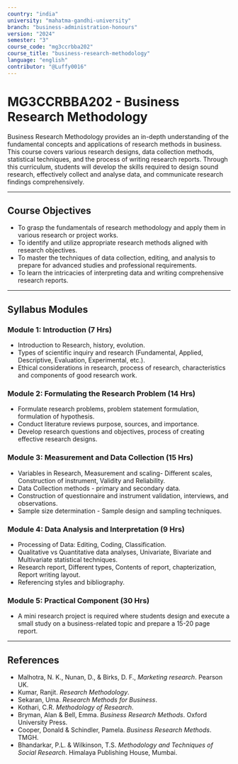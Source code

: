 ```yaml
---
country: "india"
university: "mahatma-gandhi-university"
branch: "business-administration-honours"
version: "2024"
semester: "3"
course_code: "mg3ccrbba202"
course_title: "business-research-methodology"
language: "english"
contributor: "@Luffy0016"
---
```

# MG3CCRBBA202 - Business Research Methodology

Business Research Methodology provides an in-depth understanding of the fundamental concepts and applications of research methods in business. This course covers various research designs, data collection methods, statistical techniques, and the process of writing research reports. Through this curriculum, students will develop the skills required to design sound research, effectively collect and analyse data, and communicate research findings comprehensively.

---
## Course Objectives

* To grasp the fundamentals of research methodology and apply them in various research or project works.
* To identify and utilize appropriate research methods aligned with research objectives.
* To master the techniques of data collection, editing, and analysis to prepare for advanced studies and professional requirements.
* To learn the intricacies of interpreting data and writing comprehensive research reports.

---
## Syllabus Modules

### Module 1: Introduction (7 Hrs)
* Introduction to Research, history, evolution.
* Types of scientific inquiry and research (Fundamental, Applied, Descriptive, Evaluation, Experimental, etc.).
* Ethical considerations in research, process of research, characteristics and components of good research work.

### Module 2: Formulating the Research Problem (14 Hrs)
* Formulate research problems, problem statement formulation, formulation of hypothesis.
* Conduct literature reviews purpose, sources, and importance.
* Develop research questions and objectives, process of creating effective research designs.

### Module 3: Measurement and Data Collection (15 Hrs)
* Variables in Research, Measurement and scaling- Different scales, Construction of instrument, Validity and Reliability.
* Data Collection methods - primary and secondary data.
* Construction of questionnaire and instrument validation, interviews, and observations.
* Sample size determination - Sample design and sampling techniques.

### Module 4: Data Analysis and Interpretation (9 Hrs)
* Processing of Data: Editing, Coding, Classification.
* Qualitative vs Quantitative data analyses, Univariate, Bivariate and Multivariate statistical techniques.
* Research report, Different types, Contents of report, chapterization, Report writing layout.
* Referencing styles and bibliography.

### Module 5: Practical Component (30 Hrs)
* A mini research project is required where students design and execute a small study on a business-related topic and prepare a 15-20 page report.

---
## References
* Malhotra, N. K., Nunan, D., & Birks, D. F., *Marketing research*. Pearson UK.
* Kumar, Ranjit. *Research Methodology*.
* Sekaran, Uma. *Research Methods for Business*.
* Kothari, C.R. *Methodology of Research*.
* Bryman, Alan & Bell, Emma. *Business Research Methods*. Oxford University Press.
* Cooper, Donald & Schindler, Pamela. *Business Research Methods*. TMGH.
* Bhandarkar, P.L. & Wilkinson, T.S. *Methodology and Techniques of Social Research*. Himalaya Publishing House, Mumbai.
